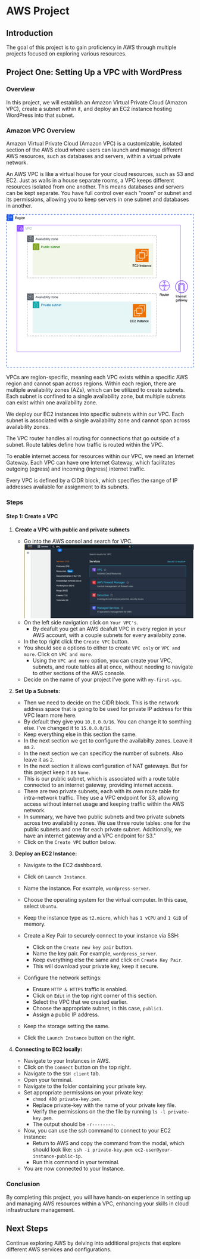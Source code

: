 # AWS Project

## Introduction

The goal of this project is to gain proficiency in AWS through multiple projects focused on exploring various resources.

## Project One: Setting Up a VPC with WordPress

### Overview

In this project, we will establish an Amazon Virtual Private Cloud (Amazon VPC), create a subnet within it, and deploy an EC2 instance hosting WordPress into that subnet.

### Amazon VPC Overview

Amazon Virtual Private Cloud (Amazon VPC) is a customizable, isolated section of the AWS cloud where users can launch and manage different AWS resources, such as databases and servers, within a virtual private network.

An AWS VPC is like a virtual house for your cloud resources, such as S3 and EC2. Just as walls in a house separate rooms, a VPC keeps different resources isolated from one another. This means databases and servers can be kept separate. You have full control over each "room" or subnet and its permissions, allowing you to keep servers in one subnet and databases in another.

![AWS VPC Diagram](assets/vpc-project//aws_vpc_diagram.png)

VPCs are region-specific, meaning each VPC exists within a specific AWS region and cannot span across regions. Within each region, there are multiple availability zones (AZs), which can be utilized to create subnets. Each subnet is confined to a single availability zone, but multiple subnets can exist within one availability zone.

We deploy our EC2 instances into specific subnets within our VPC. Each subnet is associated with a single availability zone and cannot span across availability zones.

The VPC router handles all routing for connections that go outside of a subnet. Route tables define how traffic is routed within the VPC.

To enable internet access for resources within our VPC, we need an Internet Gateway. Each VPC can have one Internet Gateway, which facilitates outgoing (egress) and incoming (ingress) internet traffic.

Every VPC is defined by a CIDR block, which specifies the range of IP addresses available for assignment to its subnets.

### Steps

#### Step 1: Create a VPC

1. **Create a VPC with public and private subnets**
   - Go into the AWS consol and search for VPC.
   ![AWS VPC Dashboard](assets/vpc-project/1-aws-vpc-dash.png)
   - On the left side navigation click on `Your VPC's`.
     - By deafult you get an AWS deafult VPC in every region in your AWS account, with a couple subnets for every availabity zone.
    - In the top right click the `Create VPC` button.
    - You should see a options to either to create `VPC only` or `VPC and more`. Click on `VPC and more`.
        - Using the `VPC and more` option, you can create your VPC, subnets, and route tables all at once, without needing to navigate to other sections of the AWS console.
    - Decide on the name of your project I've gone with `my-first-vpc`.


2. **Set Up a Subnets:**
    - Then we need to decide on the CIDR block. This is the network address space that is going to be used for private IP address for this VPC learn more here.
    - By default they give you `10.0.0.0/16`. You can change it to somthing else. I've changed it to `15.0.0.0/16`.
    - Keep everything else in this section the same.
    - In the next section we get to configure the availabilty zones. Leave it as `2`.
    - In the next section we can specificy the number of subnets. Also leave it as `2`.
    - In the next section it allows configuration of NAT gateways. But for this project keep it as `None`.
    - This is our public subnet, which is associated with a route table connected to an internet gateway, providing internet access.
    -  There are two private subnets, each with its own route table for intra-network traffic. They use a VPC endpoint for S3, allowing access without internet usage and keeping traffic within the AWS network.
    -  In summary, we have two public subnets and two private subnets across two availability zones. We use three route tables: one for the public subnets and one for each private subnet. Additionally, we have an internet gateway and a VPC endpoint for S3."
    -  Click on the `Create VPC` button below.



3. **Deploy an EC2 Instance:**
   - Navigate to the EC2 dashboard.
   - Click on `Launch Instance`.
   - Name the instance. For example, `wordpress-server`.
   - Choose the operating system for the virtual computer. In this case, select `Ubuntu`.
   - Keep the instance type as `t2.micro`, which has `1 vCPU` and `1 GiB` of memory.
   - Create a Key Pair to securely connect to your instance via SSH:
        - Click on the `Create new key pair` button.
        - Name the key pair. For example, `wordpress_server`.
        - Keep everything else the same and click on `Create Key Pair`.
        - This will download your private key, keep it secure.

   - Configure the network settings:
        - Ensure `HTTP & HTTPS` traffic is enabled.
        -  Click on `Edit` in the top right corner of this section.
        -   Select the VPC that we created earlier.
        -  Choose the appropriate subnet, in this case, `public1`.
        - Assign a public IP address.
   - Keep the storage setting the same.
   - Click the `Launch Instance` button on the right.

4. **Connecting to EC2 locally:**
   -  Navigate to your Instances in AWS.
   -  Click on the `Connect` button on the top right.
   -  Navigate to the `SSH client` tab.
   -  Open your terminal.
   -  Navigate to the folder containing your private key.
   -  Set appropriate permissions on your private key:
         -  ```chmod 400 private-key.pem```.
         -  Replace private-key with the name of your private key file.
         - Verify the permissions on the the file by running `ls -l private-key.pem`.
         - The output should be `-r--------`.
   - Now, you can use the ssh command to connect to your EC2 instance:
     -  Return to AWS and copy the command from the modal, which should look like: `ssh -i private-key.pem ec2-user@your-instance-public-ip`.
     - Run this command in your terminal.
   - You are now connected to your Instance.

### Conclusion

By completing this project, you will have hands-on experience in setting up and managing AWS resources within a VPC, enhancing your skills in cloud infrastructure management.

## Next Steps

Continue exploring AWS by delving into additional projects that explore different AWS services and configurations.



